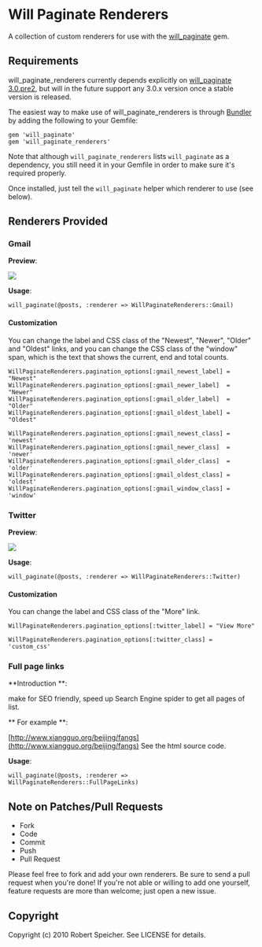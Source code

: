 # Will Paginate Renderers

A collection of custom renderers for use with the
[will_paginate](http://github.com/mislav/will_paginate) gem.

## Requirements

will_paginate_renderers currently depends explicitly on [will_paginate
3.0.pre2](https://rubygems.org/gems/will_paginate/versions/3.0.pre2), but will
in the future support any 3.0.x version once a stable version is released.

The easiest way to make use of will_paginate_renderers is through
[Bundler](http://gembundler.com/) by adding the following to your Gemfile:

    gem 'will_paginate'
    gem 'will_paginate_renderers'

Note that although `will_paginate_renderers` lists `will_paginate` as a
dependency, you still need it in your Gemfile in order to make sure it's
required properly.

Once installed, just tell the `will_paginate` helper which renderer to use (see
below).

## Renderers Provided

### Gmail

**Preview**:

![](http://img.skitch.com/20101022-kf5u89brk4q66rfiyc2xs4wyug.jpg)

**Usage**:

    will_paginate(@posts, :renderer => WillPaginateRenderers::Gmail)

#### Customization

You can change the label and CSS class of the "Newest", "Newer", "Older" and
"Oldest" links, and you can change the CSS class of the "window" span, which is
the text that shows the current, end and total counts.

    WillPaginateRenderers.pagination_options[:gmail_newest_label] = "Newest"
    WillPaginateRenderers.pagination_options[:gmail_newer_label]  = "Newer"
    WillPaginateRenderers.pagination_options[:gmail_older_label]  = "Older"
    WillPaginateRenderers.pagination_options[:gmail_oldest_label] = "Oldest"

    WillPaginateRenderers.pagination_options[:gmail_newest_class] = 'newest'
    WillPaginateRenderers.pagination_options[:gmail_newer_class]  = 'newer'
    WillPaginateRenderers.pagination_options[:gmail_older_class]  = 'older'
    WillPaginateRenderers.pagination_options[:gmail_oldest_class] = 'oldest'
    WillPaginateRenderers.pagination_options[:gmail_window_class] = 'window'

### Twitter

**Preview**:

![](http://img.skitch.com/20101022-gsii3yq94kex2f2tgwnwuf1k8j.jpg)

**Usage**:

    will_paginate(@posts, :renderer => WillPaginateRenderers::Twitter)

#### Customization

You can change the label and CSS class of the "More" link.

    WillPaginateRenderers.pagination_options[:twitter_label] = "View More"

    WillPaginateRenderers.pagination_options[:twitter_class] = 'custom_css'

### Full page links

**Introduction **:

make for SEO friendly, speed up Search Engine spider to get all pages of list.

** For example **:

[http://www.xiangguo.org/beijing/fangs](http://www.xiangguo.org/beijing/fangs) See the html source code.

**Usage**:

    will_paginate(@posts, :renderer => WillPaginateRenderers::FullPageLinks)
    
## Note on Patches/Pull Requests

* Fork
* Code
* Commit
* Push
* Pull Request

Please feel free to fork and add your own renderers. Be sure to send a pull
request when you're done! If you're not able or willing to add one yourself,
feature requests are more than welcome; just open a new issue.

## Copyright

Copyright (c) 2010 Robert Speicher. See LICENSE for details.

